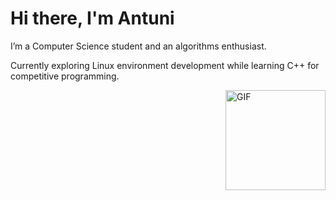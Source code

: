 # Hi there, I'm Antuni


I’m a Computer Science student and an algorithms enthusiast.

Currently exploring Linux environment development while learning C++ for competitive programming.

<img align="right" alt="GIF" height="160px" src="https://i.giphy.com/TzeH3xp9z7ila.webp" />
